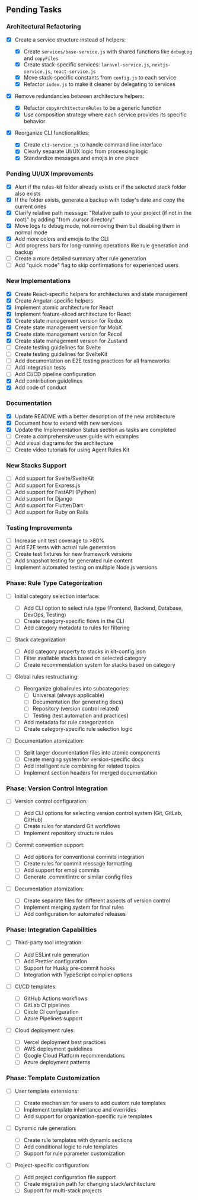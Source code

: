 ## Pending Tasks

### Architectural Refactoring

-   [x] Create a service structure instead of helpers:

    -   [x] Create `services/base-service.js` with shared functions like `debugLog` and `copyFiles`
    -   [x] Create stack-specific services: `laravel-service.js`, `nextjs-service.js`, `react-service.js`
    -   [x] Move stack-specific constants from `config.js` to each service
    -   [x] Refactor `index.js` to make it cleaner by delegating to services

-   [x] Remove redundancies between architecture helpers:

    -   [x] Refactor `copyArchitectureRules` to be a generic function
    -   [x] Use composition strategy where each service provides its specific behavior

-   [x] Reorganize CLI functionalities:
    -   [x] Create `cli-service.js` to handle command line interface
    -   [x] Clearly separate UI/UX logic from processing logic
    -   [x] Standardize messages and emojis in one place

### Pending UI/UX Improvements

-   [x] Alert if the rules-kit folder already exists or if the selected stack folder also exists
-   [x] If the folder exists, generate a backup with today's date and copy the current ones
-   [x] Clarify relative path message: "Relative path to your project (if not in the root)" by adding "from .cursor directory"
-   [x] Move logs to debug mode, not removing them but disabling them in normal mode
-   [x] Add more colors and emojis to the CLI
-   [ ] Add progress bars for long-running operations like rule generation and backup
-   [ ] Create a more detailed summary after rule generation
-   [ ] Add "quick mode" flag to skip confirmations for experienced users

### New Implementations

-   [x] Create React-specific helpers for architectures and state management
-   [x] Create Angular-specific helpers
-   [x] Implement atomic architecture for React
-   [x] Implement feature-sliced architecture for React
-   [x] Create state management version for Redux
-   [x] Create state management version for MobX
-   [x] Create state management version for Recoil
-   [x] Create state management version for Zustand
-   [ ] Create testing guidelines for Svelte
-   [ ] Create testing guidelines for SvelteKit
-   [ ] Add documentation on E2E testing practices for all frameworks
-   [ ] Add integration tests
-   [ ] Add CI/CD pipeline configuration
-   [x] Add contribution guidelines
-   [x] Add code of conduct

### Documentation

-   [x] Update README with a better description of the new architecture
-   [x] Document how to extend with new services
-   [x] Update the Implementation Status section as tasks are completed
-   [ ] Create a comprehensive user guide with examples
-   [ ] Add visual diagrams for the architecture
-   [ ] Create video tutorials for using Agent Rules Kit

### New Stacks Support

-   [ ] Add support for Svelte/SvelteKit
-   [ ] Add support for Express.js
-   [ ] Add support for FastAPI (Python)
-   [ ] Add support for Django
-   [ ] Add support for Flutter/Dart
-   [ ] Add support for Ruby on Rails

### Testing Improvements

-   [ ] Increase unit test coverage to >80%
-   [ ] Add E2E tests with actual rule generation
-   [ ] Create test fixtures for new framework versions
-   [ ] Add snapshot testing for generated rule content
-   [ ] Implement automated testing on multiple Node.js versions

### Phase: Rule Type Categorization

-   [ ] Initial category selection interface:

    -   [ ] Add CLI option to select rule type (Frontend, Backend, Database, DevOps, Testing)
    -   [ ] Create category-specific flows in the CLI
    -   [ ] Add category metadata to rules for filtering

-   [ ] Stack categorization:

    -   [ ] Add category property to stacks in kit-config.json
    -   [ ] Filter available stacks based on selected category
    -   [ ] Create recommendation system for stacks based on category

-   [ ] Global rules restructuring:

    -   [ ] Reorganize global rules into subcategories:
        -   [ ] Universal (always applicable)
        -   [ ] Documentation (for generating docs)
        -   [ ] Repository (version control related)
        -   [ ] Testing (test automation and practices)
    -   [ ] Add metadata for rule categorization
    -   [ ] Create category-specific rule selection logic

-   [ ] Documentation atomization:
    -   [ ] Split larger documentation files into atomic components
    -   [ ] Create merging system for version-specific docs
    -   [ ] Add intelligent rule combining for related topics
    -   [ ] Implement section headers for merged documentation

### Phase: Version Control Integration

-   [ ] Version control configuration:

    -   [ ] Add CLI options for selecting version control system (Git, GitLab, GitHub)
    -   [ ] Create rules for standard Git workflows
    -   [ ] Implement repository structure rules

-   [ ] Commit convention support:

    -   [ ] Add options for conventional commits integration
    -   [ ] Create rules for commit message formatting
    -   [ ] Add support for emoji commits
    -   [ ] Generate .commitlintrc or similar config files

-   [ ] Documentation atomization:
    -   [ ] Create separate files for different aspects of version control
    -   [ ] Implement merging system for final rules
    -   [ ] Add configuration for automated releases

### Phase: Integration Capabilities

-   [ ] Third-party tool integration:

    -   [ ] Add ESLint rule generation
    -   [ ] Add Prettier configuration
    -   [ ] Support for Husky pre-commit hooks
    -   [ ] Integration with TypeScript compiler options

-   [ ] CI/CD templates:

    -   [ ] GitHub Actions workflows
    -   [ ] GitLab CI pipelines
    -   [ ] Circle CI configuration
    -   [ ] Azure Pipelines support

-   [ ] Cloud deployment rules:
    -   [ ] Vercel deployment best practices
    -   [ ] AWS deployment guidelines
    -   [ ] Google Cloud Platform recommendations
    -   [ ] Azure deployment patterns

### Phase: Template Customization

-   [ ] User template extensions:

    -   [ ] Create mechanism for users to add custom rule templates
    -   [ ] Implement template inheritance and overrides
    -   [ ] Add support for organization-specific rule templates

-   [ ] Dynamic rule generation:

    -   [ ] Create rule templates with dynamic sections
    -   [ ] Add conditional logic to rule templates
    -   [ ] Support for rule parameter customization

-   [ ] Project-specific configuration:
    -   [ ] Add project configuration file support
    -   [ ] Create migration path for changing stack/architecture
    -   [ ] Support for multi-stack projects
